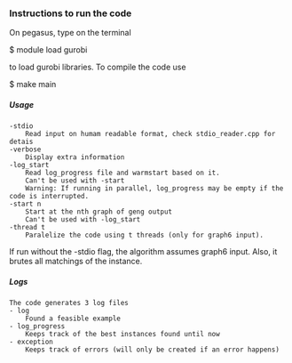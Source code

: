 ### Instructions to run the code

On pegasus, type on the terminal

$ module load gurobi

to load gurobi libraries. To compile the code use

$ make main

##### Usage
	-stdio
		Read input on humam readable format, check stdio_reader.cpp for detais
	-verbose
		Display extra information
	-log_start
		Read log_progress file and warmstart based on it.
		Can't be used with -start
		Warning: If running in parallel, log_progress may be empty if the code is interrupted.
	-start n
		Start at the nth graph of geng output
		Can't be used with -log_start
	-thread t
		Paralelize the code using t threads (only for graph6 input).		

If run without the -stdio flag, the algorithm assumes graph6 input. Also, it brutes all matchings of the instance.

##### Logs
	The code generates 3 log files
	- log
		Found a feasible example
	- log_progress
		Keeps track of the best instances found until now
	- exception
		Keeps track of errors (will only be created if an error happens)		
